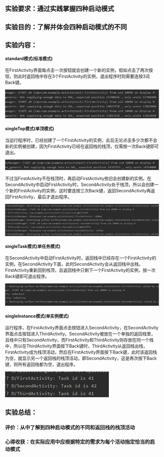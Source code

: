 ## 实验要求：通过实践掌握四种启动模式
## 实验目的：了解并体会四种启动模式的不同
## 实验内容：
#### standard模式(标准模式)

在FirstActivity界面每点击一次按钮就会创建一个新的实例，假如点击了两次按钮，则此时返回栈中存在3个FirstActivity的实例，退出程序时则需要连按3词Back键。

![图片1](2-Homework.assets/图片1.png)

#### singleTop模式(单顶模式)

当运行程序时，已经创建了一个FirstActivity的实例，此后无论点击多少次都不会新的实例被创建，因为FirstActivity已经在返回栈的栈顶，仅需按一次Back键即可退出。

![图片2](2-Homework.assets/图片2.png)

不过当FirstActivity不在栈顶时，再启动FirstActivity依旧会创建新的实例。在SecondActivity中启动FirstActivity时，SecondActivity处于栈顶，所以会创建一个新的FirstActivity的实例，这时要连按三次Back键，返回SecondActivity再返回FirstActivity，最后才退出程序。

![图片3](2-Homework.assets/图片3.png)

#### singleTask模式(单任务模式)

在SecondActivity中启动FirstActivity时，返回栈中已经存在一个FirstActivity的实例，在SecondActivity下面，此时SecondActivity会从返回栈中出栈，FirstActivity重新回到栈顶，且返回栈中只剩下一个FirstActivity的实例，按一次Back键即可退出程序。

![图片4](2-Homework.assets/图片4.png)

#### singleInstance模式(单实例模式)

运行程序，在FirstActivity界面点击按钮进入SecondActivity，在SecondActivity界面点击按钮进入ThirdActivity。SecondActivity被放在一个单独的返回栈里，且栈中只有SecondActivity，而FirstActivity和ThirdActivity则存放在同一个栈中，所以在ThirdActivity界面按下Back键时，ThirdActivity从返回栈出栈，FirstActivity成为栈顶活动，然后在FirstActivity界面按下Back键，此时该返回栈为空，就显示另一个返回栈的栈顶活动，即SecondActivity，这是再次按下Back键，则所有返回栈都为空，退出程序。

![图片5](2-Homework.assets/图片5.png)
## 实验总结：
### 评价：从中了解到四种启动模式的不同和返回栈的栈顶活动
### 心得收获：在实际应用中应根据特定的需求为每个活动指定恰当的启动模式
